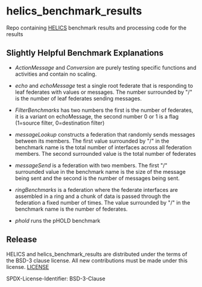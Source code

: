 # helics\_benchmark\_results
Repo containing [HELICS](www.github.com/GMLC-TDC/HELICS) benchmark results and processing code for the results

## Slightly Helpful Benchmark Explanations
+ *ActionMessage* and *Conversion* are purely testing specific functions and activities and contain no scaling.
 
+ *echo* and *echoMessage* test a single root federate that is responding to leaf federates with values or messages. The number surrounded by "/" is the number of leaf federates sending messages.

+ *FilterBenchmarks* has two numbers the first is the number of federates, it is a variant on echoMessage,  the second number 0 or 1 is a flag (1=source filter, 0=destination filter)
 
+ *messageLookup* constructs a federation that randomly sends messages between its members. The first value surrounded by "/" in the benchmark name is the total number of interfaces across all federation members. The second surrounded value is the total number of federates

 
+ *messageSend* is a federation with two members. The first "/" surrounded value in the benchmark name is the size of the message being sent and the second is the number of messages being sent.
 
+ *ringBenchmarks* is a federation where the federate interfaces are assembled in a ring and a chunk of data is passed through the federation a fixed number of times. The value surrounded by "/" in the benchmark name is the number of federates.

 
+ *phold* runs the pHOLD benchmark

## Release
HELICS and helics_benchmark_results are distributed under the terms of the BSD-3 clause license. All new
contributions must be made under this license. [LICENSE](LICENSE)

SPDX-License-Identifier: BSD-3-Clause

